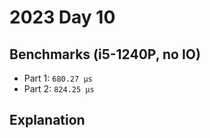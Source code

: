 # 2023 Day 10

## Benchmarks (i5-1240P, no IO)

- Part 1: `680.27 µs`
- Part 2: `824.25 µs`

## Explanation
